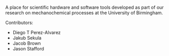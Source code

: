 A place for scientific hardware and software tools developed as part of our research on mechanochemical processes at the University of Birmingham.

Contributors:

- Diego T Perez-Alvarez
- Jakub Sekula
- Jacob Brown
- Jason Stafford
